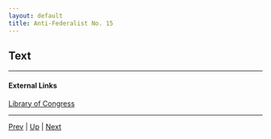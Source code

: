```yaml
---
layout: default
title: Anti-Federalist No. 15
---
```


## Text

---
#### External Links
[Library of Congress]()

---

[Prev](14.md) | [Up](README.md) | [Next](16.md)
